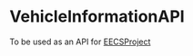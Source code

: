 # VehicleInformationAPI

To be used as an API for [EECSProject](https://github.com/mtalaga20/EECSProject)
